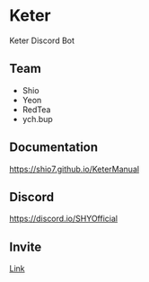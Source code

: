 # Keter
Keter Discord Bot
## Team
- Shio
- Yeon
- RedTea
- ych.bup

## Documentation
https://shio7.github.io/KeterManual
## Discord
https://discord.io/SHYOfficial

## Invite
[Link](https://discord.com/oauth2/authorize?client_id=749629426777456691&permissions=8&scope=bot)
